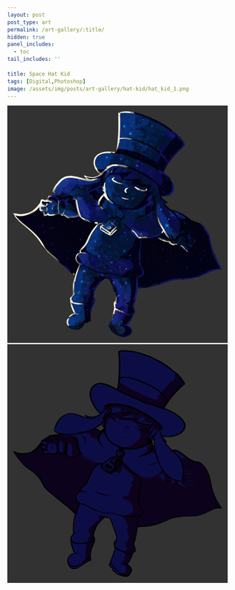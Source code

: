 ```yaml
---
layout: post
post_type: art
permalink: /art-gallery/:title/
hidden: true
panel_includes:
  - toc
tail_includes: ''

title: Space Hat Kid
tags: [Digital,Photoshop]
image: /assets/img/posts/art-gallery/hat-kid/hat_kid_1.png
---
```


![](/assets/img/posts/art-gallery/hat-kid/hat_kid_1.png)
![](/assets/img/posts/art-gallery/hat-kid/hat_kid_2.png)
